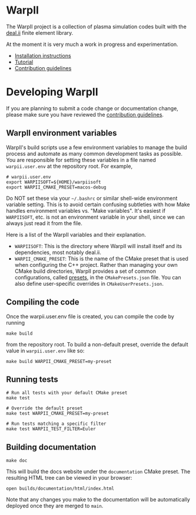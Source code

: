 # WarpII

The WarpII project is a collection of plasma simulation codes built with the [deal.ii](https://dealii.org/)
finite element library.

At the moment it is very much a work in progress and experimentation.

- [Installation instructions](https://uw-computational-plasma-group.github.io/warpii/install.html)
- [Tutorial](https://uw-computational-plasma-group.github.io/warpii/first_simulation.html)
- [Contribution guidelines](docs/CONTRIBUTING.md)

# Developing WarpII

If you are planning to submit a code change or documentation change, please make sure you have
reviewed the [contribution guidelines](docs/CONTRIBUTING.md).

## WarpII environment variables

WarpII's build scripts use a few environment variables to manage the build process and automate
as many common development tasks as possible.
You are responsible for setting these variables in a file named `warpii.user.env` at the
repository root.
For example,
```
# warpii.user.env
export WARPIISOFT=${HOME}/warpiisoft
export WARPII_CMAKE_PRESET=macos-debug
```
Do NOT set these via your `~/.bashrc` or similar shell-wide environment variable setting.
This is to avoid certain confusing subtleties with how Make handles environment variables vs. "Make variables".
It's easiest if `WARPIISOFT`, etc. is not an environment variable in your shell, since we can always
just read it from the file.

Here is a list of the WarpII variables and their explanation.

- `WARPIISOFT`: This is the directory where WarpII will install itself and its dependencies, most notably deal.ii.
- `WARPII_CMAKE_PRESET`: This is the name of the CMake preset that is used when configuring
the C++ project.
Rather than managing your own CMake build directories, WarpII provides a set of common configurations, 
called [presets](https://cmake.org/cmake/help/latest/manual/cmake-presets.7.html), in the `CMakePresets.json` file.
You can also define user-specific overrides in `CMakeUserPresets.json`.

## Compiling the code

Once the warpii.user.env file is created, you can compile the code by running
```
make build
```
from the repository root.
To build a non-default preset, override the default value in `warpii.user.env` like so:
```
make build WARPII_CMAKE_PRESET=my-preset
```

## Running tests
```
# Run all tests with your default CMake preset
make test

# Override the default preset
make test WARPII_CMAKE_PRESET=my-preset

# Run tests matching a specific filter
make test WARPII_TEST_FILTER=Euler
```

## Building documentation
```
make doc
```
This will build the docs website under the `documentation` CMake preset.
The resulting HTML tree can be viewed in your browser:
```
open builds/documentation/html/index.html
```
Note that any changes you make to the documentation will be automatically deployed once they
are merged to `main`.
